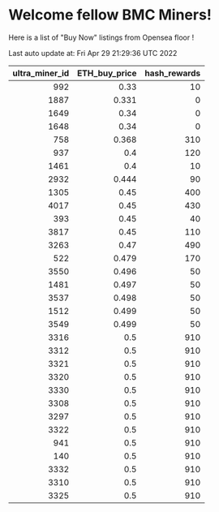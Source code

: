 # Welcome fellow BMC Miners!
Here is a list of "Buy Now" listings from Opensea floor !


Last auto update at: Fri Apr 29 21:29:36 UTC 2022


|   ultra_miner_id |   ETH_buy_price |   hash_rewards |
|-----------------:|----------------:|---------------:|
|              992 |           0.33  |             10 |
|             1887 |           0.331 |              0 |
|             1649 |           0.34  |              0 |
|             1648 |           0.34  |              0 |
|              758 |           0.368 |            310 |
|              937 |           0.4   |            120 |
|             1461 |           0.4   |             10 |
|             2932 |           0.444 |             90 |
|             1305 |           0.45  |            400 |
|             4017 |           0.45  |            430 |
|              393 |           0.45  |             40 |
|             3817 |           0.45  |            110 |
|             3263 |           0.47  |            490 |
|              522 |           0.479 |            170 |
|             3550 |           0.496 |             50 |
|             1481 |           0.497 |             50 |
|             3537 |           0.498 |             50 |
|             1512 |           0.499 |             50 |
|             3549 |           0.499 |             50 |
|             3316 |           0.5   |            910 |
|             3312 |           0.5   |            910 |
|             3321 |           0.5   |            910 |
|             3320 |           0.5   |            910 |
|             3330 |           0.5   |            910 |
|             3308 |           0.5   |            910 |
|             3297 |           0.5   |            910 |
|             3322 |           0.5   |            910 |
|              941 |           0.5   |            910 |
|              140 |           0.5   |            910 |
|             3332 |           0.5   |            910 |
|             3310 |           0.5   |            910 |
|             3325 |           0.5   |            910 |